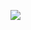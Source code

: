 [![](https://mermaid.ink/img/pako:eNqVkk9r4zAQxb_KoHOi-F9jW4dC6R721BaS02IoWmsSi8aSK8lN05DvvuMkNltYAquT5vH005thjqy2CplgHt97NDX-0HLrZFuZTrqga91JE-C3s3uP7rtIwsegVQboXC3z-_uLLuDlebWGJoTOi8XCh15p9Lz2vMGd1-ZN841e4Kdsux3KrlsY3L8aG_DVd_KClHXQHzLg9NMgPpEFnN42Aexm_FXAusGxILtRHjbWtaBkkBAshGak8DHwpZxT4Anyc71-gSSKwaHvrPEIex0a2wcSlHZIecyWX54r_J94Mczh0SG5PUigVmFo9Yw_Z5vC8puYhDAPipob3kyUa3_DnejOycNtSkqU1XlG_8JMY7pByIhwnbjf08Qdzh0B0fm_kuy0D5zNWIuulVrRjh0HaMXI0mLFBF2VdG8Vq8yJfLIPdnUwNRPB9ThjzvbbZiz6jqYzLicTG7nzpNIe_rL2W83EkX0yEecpT7OyiJdZliRRkczYgYks4nd5nMdpFsflXZ6Upxn7OgMiXpTLclnkcZJHRZqnpz_u9AuQ?type=png)](https://mermaid.live/edit#pako:eNqVkk9r4zAQxb_KoHOi-F9jW4dC6R721BaS02IoWmsSi8aSK8lN05DvvuMkNltYAquT5vH005thjqy2CplgHt97NDX-0HLrZFuZTrqga91JE-C3s3uP7rtIwsegVQboXC3z-_uLLuDlebWGJoTOi8XCh15p9Lz2vMGd1-ZN841e4Kdsux3KrlsY3L8aG_DVd_KClHXQHzLg9NMgPpEFnN42Aexm_FXAusGxILtRHjbWtaBkkBAshGak8DHwpZxT4Anyc71-gSSKwaHvrPEIex0a2wcSlHZIecyWX54r_J94Mczh0SG5PUigVmFo9Yw_Z5vC8puYhDAPipob3kyUa3_DnejOycNtSkqU1XlG_8JMY7pByIhwnbjf08Qdzh0B0fm_kuy0D5zNWIuulVrRjh0HaMXI0mLFBF2VdG8Vq8yJfLIPdnUwNRPB9ThjzvbbZiz6jqYzLicTG7nzpNIe_rL2W83EkX0yEecpT7OyiJdZliRRkczYgYks4nd5nMdpFsflXZ6Upxn7OgMiXpTLclnkcZJHRZqnpz_u9AuQ)
